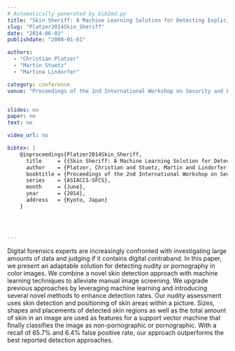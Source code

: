```yaml
---
# Automatically generated by bib2md.py
title: "Skin Sheriff: A Machine Learning Solution for Detecting Explicit Images"
slug: "Platzer2014Skin_Sheriff"
date: "2014-06-03"
publishdate: "2000-01-01"

authors:
  - "Christian Platzer"
  - "Martin Stuetz"
  - "Martina Lindorfer"

category: conference
venue: "Proceedings of the 2nd International Workshop on Security and Forensics in Communication Systems (ASIACCS-SFCS)"


slides: no
paper: no
text: no

video_url: no

bibtex: |
    @inproceedings{Platzer2014Skin_Sheriff,
      title     = {{Skin Sheriff: A Machine Learning Solution for Detecting Explicit Images}},
      author    = {Platzer, Christian and Stuetz, Martin and Lindorfer, Martina},
      booktitle = {Proceedings of the 2nd International Workshop on Security and Forensics in Communication Systems},
      series    = {ASIACCS-SFCS},
      month     = {June},
      year      = {2014},
      address   = {Kyoto, Japan}
    }




---
```


Digital forensics experts are increasingly confronted with investigating large amounts of data and judging if it contains digital contraband. In this paper, we present an adaptable solution for detecting nudity or pornography in color images. We combine a novel skin detection approach with machine learning techniques to alleviate manual image screening. We upgrade previous approaches by leveraging machine learning and introducing several novel methods to enhance detection rates. Our nudity assessment uses skin detection and positioning of skin areas within a picture. Sizes, shapes and placements of detected skin regions as well as the total amount of skin in an image are used as features for a support vector machine that finally classifies the image as non-pornographic or pornographic. With a recall of 65.7% and 6.4% false positive rate, our approach outperforms the best reported detection approaches.